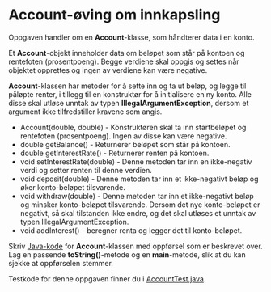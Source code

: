 # Account-øving om innkapsling

Oppgaven handler om en **Account**-klasse, som håndterer data i en konto.

Et **Account**-objekt inneholder data om beløpet som står på kontoen og rentefoten (prosentpoeng). Begge verdiene skal oppgis og settes når objektet opprettes og ingen av verdiene kan være negative.
 
**Account**-klassen har metoder for å sette inn og ta ut beløp, og legge til påløpte renter, i tillegg til en konstruktør for å initialisere en ny konto. Alle disse skal utløse unntak av typen **IllegalArgumentException**, dersom et argument ikke tilfredstiller kravene som angis.

- Account(double, double) - Konstruktøren skal ta inn startbeløpet og rentefoten (prosentpoeng). Ingen av disse kan være negative.
- double getBalance() - Returnerer beløpet som står på kontoen.
- double getInterestRate() - Returnerer renten på kontoen.
- void setInterestRate(double) - Denne metoden tar inn en ikke-negativ verdi og setter renten til denne verdien.
- void deposit(double) - Denne metoden tar inn et ikke-negativt beløp og øker konto-beløpet tilsvarende.
- void withdraw(double) - Denne metoden tar inn et ikke-negativt beløp og minsker konto-beløpet tilsvarende. Dersom det nye konto-beløpet er negativt, så skal tilstanden ikke endre, og det skal utløses et unntak av typen IllegalArgumentException.
- void addInterest() - beregner renta og legger det til konto-beløpet.

Skriv [Java-kode](src/encapsulation/Account.java) for **Account**-klassen med oppførsel som er beskrevet over.
Lag en passende **toString()**-metode og en **main**-metode, slik at du kan sjekke at oppførselen stemmer.
 
Testkode for denne oppgaven finner du i [AccountTest.java](src/encapsulation/AccountTest.java).

